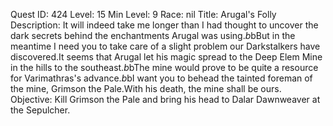 Quest ID: 424
Level: 15
Min Level: 9
Race: nil
Title: Arugal's Folly
Description: It will indeed take me longer than I had thought to uncover the dark secrets behind the enchantments Arugal was using.$b$bBut in the meantime I need you to take care of a slight problem our Darkstalkers have discovered.It seems that Arugal let his magic spread to the Deep Elem Mine in the hills to the southeast.$b$bThe mine would prove to be quite a resource for Varimathras's advance.$b$bI want you to behead the tainted foreman of the mine, Grimson the Pale.With his death, the mine shall be ours.
Objective: Kill Grimson the Pale and bring his head to Dalar Dawnweaver at the Sepulcher.
